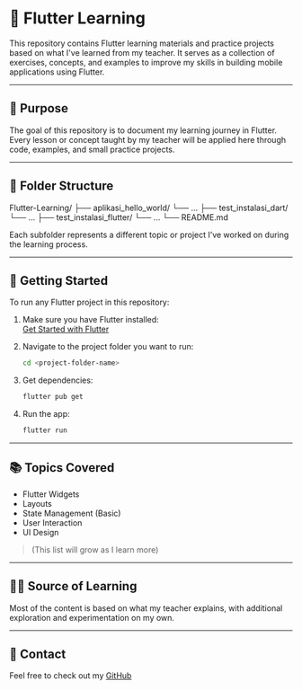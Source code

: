 # 📱 Flutter Learning

This repository contains Flutter learning materials and practice projects based on what I've learned from my teacher. It serves as a collection of exercises, concepts, and examples to improve my skills in building mobile applications using Flutter.

---

## 📌 Purpose

The goal of this repository is to document my learning journey in Flutter. Every lesson or concept taught by my teacher will be applied here through code, examples, and small practice projects.

---

## 📂 Folder Structure

Flutter-Learning/
├── aplikasi_hello_world/
    └── ...
├── test_instalasi_dart/
    └── ...
├── test_instalasi_flutter/
    └── ...
└── README.md

Each subfolder represents a different topic or project I’ve worked on during the learning process.

---

## 🚀 Getting Started

To run any Flutter project in this repository:

1. Make sure you have Flutter installed:  
   [Get Started with Flutter](https://docs.flutter.dev/get-started/install)

2. Navigate to the project folder you want to run:

    ```bash
    cd <project-folder-name>

3. Get dependencies:

    ```bash
    flutter pub get

4. Run the app:

    ```bash
    flutter run

---

## 📚 Topics Covered

- Flutter Widgets
- Layouts
- State Management (Basic)
- User Interaction
- UI Design

> (This list will grow as I learn more)

---

## 🧑‍🏫 Source of Learning

Most of the content is based on what my teacher explains, with additional exploration and experimentation on my own.

---

## 📧 Contact

Feel free to check out my [GitHub](https://github.com/Bama2262) 